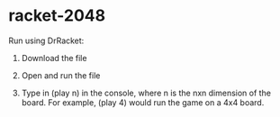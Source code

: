 # racket-2048

Run using DrRacket:
1. Download the file

2. Open and run the file

3. Type in (play n) in the console, where n is the nxn dimension of the board.
For example, (play 4) would run the game on a 4x4 board.